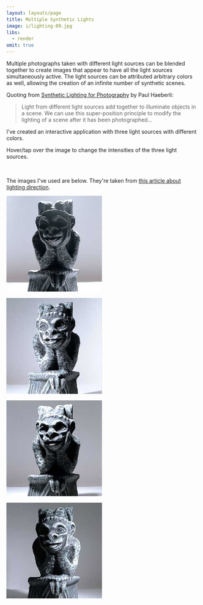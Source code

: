 ```yaml
---
layout: layouts/page
title: Multiple Synthetic Lights
image: i/lighting-09.jpg
libs:
  - render
omit: true
---
```


Multiple photographs taken with different light sources can be blended together to create images that appear to have all the light sources simultaneously active. The light sources can be attributed arbitrary colors as well, allowing the creation of an infinite number of synthetic scenes.

Quoting from [Synthetic Lighting for Photography](https://www.graficaobscura.com/synth/) by Paul Haeberli:

> Light from different light sources add together to illuminate objects in a scene. We can use this super-position principle to modify the lighting of a scene after it has been photographed...

I've created an interactive application with three light sources with different colors.

Hover/tap over the image to change the intensities of the three light sources.

<p class="canvas-container" style="height: auto; padding: 0.5rlh;">
  <canvas id="canvas" class="black" width="250" height="250" style="cursor: crosshair;"></canvas>
</p>

<script type="module">
  async function loadImage(src) {
    const img = new Image();
    img.src = src;
    img.crossOrigin = 'anonymous';

    await img.decode();

    return img;
  }

  function getImageData(img) {
    const canvas = document.createElement('canvas');
    canvas.width = img.width;
    canvas.height = img.height;

    const ctx = canvas.getContext('2d');
    ctx.drawImage(img, 0, 0);

    return ctx.getImageData(0, 0, img.width, img.height).data;
  }

  render('canvas', {
    async init(canvas, ctx) {
      canvas.addEventListener('pointermove', (e) => {
        this.mouseX = Math.max(0, e.offsetX);
        this.mouseY = Math.max(0, e.offsetY);
      });

      const imgAmb = await loadImage('i/lighting-11.jpg');
      const imgA = await loadImage('i/lighting-09.jpg');
      const imgB = await loadImage('i/lighting-10.jpg');
      const imgC = await loadImage('i/lighting-14.jpg');

      this.dataAmb = getImageData(imgAmb);
      this.dataA = getImageData(imgA);
      this.dataB = getImageData(imgB);
      this.dataC = getImageData(imgC);

      this.ready = true;

      this.mouseX = canvas.width / 2;
      this.mouseY = canvas.height / 2;
    },
    draw(ctx, t) {
      const canvas = ctx.canvas;

      if (!this.ready) {
        const radiusL = canvas.width / 16;
        const radiusS = canvas.width / 64;
        const vel = 2; // Rotations per second

        const a = t / 1000 * Math.PI * 2 * vel;

        canvas.width |= 0;

        ctx.fillStyle = 'white';
        ctx.beginPath();
        ctx.arc(
          canvas.width / 2 + Math.cos(a) * radiusL,
          canvas.height / 2 + Math.sin(a) * radiusL,
          radiusS,
          0, Math.PI * 2
        );
        ctx.fill();

        return;
      }

      if (this.pmouseX === this.mouseX && this.pmouseY === this.mouseY) return;

      this.pmouseX = this.mouseX;
      this.pmouseY = this.mouseY;

      const normX = this.mouseX / canvas.width;
      const normY = this.mouseY / canvas.height;

      const coeffA = Math.sqrt(1 - normX);
      const coeffB = 1 - normY;
      const coeffC = Math.sqrt(normX);

      const colorAmb = [0x20, 0x2A, 0x35];
      const colorA = [0x7F, 0x10, 0x25];
      const colorB = [0x8A, 0x87, 0x68];
      const colorC = [0x29, 0x1D, 0x80];

      const imageData = new ImageData(canvas.width, canvas.height);

      for (let i = 0; i < imageData.data.length; i++) {
        const comp = i % 4;

        if (comp < 3) {
          imageData.data[i] = (this.dataAmb[i] * colorAmb[comp]
            + this.dataA[i] * colorA[comp] * coeffA
            + this.dataB[i] * colorB[comp] * coeffB
            + this.dataC[i] * colorC[comp] * coeffC) / 255;
        } else {
          imageData.data[i] = 255;
        }
      }

      ctx.putImageData(imageData, 0, 0);
    },
  });
</script>

<!--
This was originally done using [Processing](https://processing.org/), then ported to Processing.js (deprecated), then ported to [p5.js](https://p5js.org/), and then finally directly done with plain old `<canvas>` and JavaScript.
-->

The images I've used are below. They're taken from [this article about lighting direction](https://web.archive.org/web/20071207230006/www.megapixel.net/html/articles/article-lightdir.php).

<p class="center">
  <img src="i/lighting-11.jpg" alt="Ambient light">
</p>

<p class="center">
  <img src="i/lighting-09.jpg" alt="Light coming from the left">
</p>

<p class="center">
  <img src="i/lighting-10.jpg" alt="Light coming from the top">
</p>

<p class="center">
  <img src="i/lighting-14.jpg" alt="Light coming from the right">
</p>
